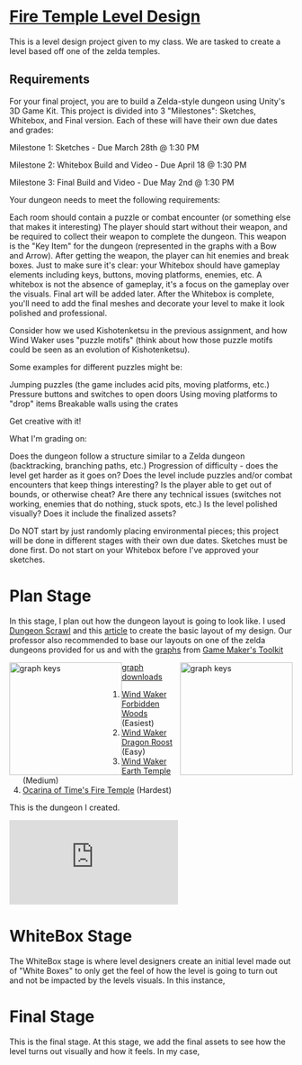 # [Fire Temple Level Design](https://www.youtube.com/playlist?list=PLzhOA58UvV9PQWqKbFqEgF0sX4Wwo6scu)
 This is a level design project given to my class. We are tasked to create a level based off one of the zelda temples.

## Requirements
For your final project, you are to build a Zelda-style dungeon using Unity's 3D Game Kit. This project is divided into 3 "Milestones": Sketches, Whitebox, and Final version. Each of these will have their own due dates and grades:

Milestone 1: Sketches - Due March 28th @ 1:30 PM

Milestone 2: Whitebox Build and Video - Due April 18 @ 1:30 PM

Milestone 3: Final Build and Video - Due May 2nd @ 1:30 PM

Your dungeon needs to meet the following requirements:

Each room should contain a puzzle or combat encounter (or something else that makes it interesting)
The player should start without their weapon, and be required to collect their weapon to complete the dungeon. This weapon is the "Key Item" for the dungeon (represented in the graphs with a Bow and Arrow). After getting the weapon, the player can hit enemies and break boxes.
Just to make sure it's clear: your Whitebox should have gameplay elements including keys, buttons, moving platforms, enemies, etc. A whitebox is not the absence of gameplay, it's a focus on the gameplay over the visuals. Final art will be added later.
After the Whitebox is complete, you'll need to add the final meshes and decorate your level to make it look polished and professional.

Consider how we used Kishotenketsu in the previous assignment, and how Wind Waker uses "puzzle motifs" (think about how those puzzle motifs could be seen as an evolution of Kishotenketsu).

Some examples for different puzzles might be:

Jumping puzzles (the game includes acid pits, moving platforms, etc.)
Pressure buttons and switches to open doors
Using moving platforms to "drop" items
Breakable walls using the crates

Get creative with it!

What I'm grading on:

Does the dungeon follow a structure similar to a Zelda dungeon (backtracking, branching paths, etc.)
Progression of difficulty - does the level get harder as it goes on?
Does the level include puzzles and/or combat encounters that keep things interesting?
Is the player able to get out of bounds, or otherwise cheat?
Are there any technical issues (switches not working, enemies that do nothing, stuck spots, etc.)
Is the level polished visually? Does it include the finalized assets?

Do NOT start by just randomly placing environmental pieces; this project will be done in different stages with their own due dates. Sketches must be done first. Do not start on your Whitebox before I've approved your sketches.

# Plan Stage
In this stage, I plan out how the dungeon layout is going to look like. 
I used [Dungeon Scrawl](https://www.dungeonscrawl.com) and this [article](https://www.worldofleveldesign.com/categories/cat-level-design.php) to create the basic layout of my design. Our professor also recommended to base our layouts on one of the zelda dungeons provided for us and with the [graphs](https://www.patreon.com/posts/how-my-boss-key-13801754) from [Game Maker's Toolkit](https://www.youtube.com/playlist?list=PLc38fcMFcV_ul4D6OChdWhsNsYY3NA5B2)
<br>  


<img src="https://c10.patreonusercontent.com/4/patreon-media/p/post/13801754/29fa8d1e33e24282bbde32e49879c0c4/eyJwIjoxfQ%3D%3D/1.png?token-time=1665360000&token-hash=QT6jMTxlR6goXLRe5O4cRWev9MiLaaX2vhASfBDOiGE%3D" alt="graph keys" style="float:left;width:200px;"/>

<img src="https://ucded9f7433a3311c0fedc216aaa.previews.dropboxusercontent.com/p/thumb/ABoQ-ZlQSaJDWCF2FEfaFAi7jC788GBNq56lj_Bsv7hgH4owD-1A6AgsseBM-YlCr1H9D_Hn_efA73XLGlGp-1uL8ua_8YtQJLO89fJ5lw37MCK3EAUkDL__N-R5fvGM8t5z9cjXd3mnWLP_XtLVf02-74P5fNiOcPg7mfOV95JiK5keOiNcjXQdnj4b1L1BtEqpwuaML_GtfYvsXHLKFDX9TwM5RTtkduOt3U2cmf3cgJxrJfs5Dr29YXW6Lgbxy6hcRFIu4FiYiwI76M61KIOFmC2K_QeZq9rYX_QchvwzD__GOno7iRoykLkUXLlfQ54e0NusetiwMuJbJU85woCuaI3VixjYjY8G5h09BtrolAxU_xyuJsOsn8nCAScbSK0/p.png" alt="graph keys" style="float:right;width:200px;"/>

[graph downloads](https://www.dropbox.com/sh/0arnq2gf89e8hem/AAAJYLhV8VT7o4meCTa-hRdVa?dl=0)
<br>

1. [Wind Waker Forbidden Woods](https://uc780dea38eb8c8002ed1fdcc054.previews.dropboxusercontent.com/p/thumb/ABo0JKLwbaLi4uIVzgVUQD3V3-XbTcDhHXT0pxxoCBmfPEO1yiQgbchOR9Wf6oTLk3WjaDSsYnMCVYGNkXzDRKyd1jVc1NIQRCDgojkzmSnOyyZh09W6cs6WHL29PWiXKFF5QmHHf0DYMW0V95wpeksGTZhL7CoLyTzWjO6kH2H7366dSzGaLoZR0GOaf0ubjzGPAXTL9IGUijzSIOskeNYBVrnrFJc63uX0FjyljZib5g0VX14n3Z_fzyCGenNTJDAhtbmGuKDCZ7uGRd2b7G8-YTh_n9UiWmVfO7YOfWYDUOUZ6_QIHf2I3VNGcVxQdiVKSclCvOa599j4HZ_ufo9z3QRSpUaGhEsW6OoT2Sx8KP0WB6BiMZLZLTmvAFKLBVM/p.png) (Easiest)<br>
2. [Wind Waker Dragon Roost](https://uccc522c06a67ace5b5c5ba1efad.previews.dropboxusercontent.com/p/thumb/ABogQqnv_R-szuf_Dh6jAVvgaCmhM2PBfdD4BvM6WV3TOMd5ZqWmlzRcnh46IO035HIG7D7S3d8zdCnhIQGohZCYRD6wA79XEEePVHUa7Zy8Tn6KA3XZ37lXR6HhJ8LYKVNLEQuNj-6e-OthKnYXQfhHaQh6ofwEVWek-0De_3cEL2CW_A10qkDMSLVoFgNHbfULeq4f4LcB6M5BcI-LAqw2fXnYx3xbBWxO6qOMThaBhQcWHq7DcwdMMupL_rt7fu4oZJAhfjJLMgGTm7ZwswTjF4uwkknbBK7gsIMHm1Tq76tzsk4q4ogKfWsukB9Kls31NPQqztMwPtPJsm9aVeRDs_vpFdy_JF9N-pdmT50dHS8TQWkIyPWH5QYgU0CznRU/p.png) (Easy)<br>
3. [Wind Waker Earth Temple](https://ucbc4666e54a3c99ff8fb87ae2df.previews.dropboxusercontent.com/p/thumb/ABoX1rn_kK8P8RyuZJahEpK5t0_oukObQPyCImADI3sVRtAKuX-IVM_U1NTxPMQ1xRifGDSavtymOKG7sE7aHXBcXhodKf7h41axpgR4sGVP1Jzhr3VRs5lPFgD7yDAbgEeMQzJNbMEjGHJBQ9RQ0QplPOK3Vu6fAvlgDU4KoUK8aLZrE_ZFcc2lAWQwCj9j-Egz6-mkPQqncnKCQ0QPz1YdSarY8Rjy09kxGyfjlVs6LIQtIjeqzi9NOCZg2YT1EBuvLdo6HnlNFXIBfeJSDqUZocKqGXpxOkhHtBRb9EcWQx2NaAqJRMZoR96ak9zq6Woxs8RbL0VWnEqhsW_chdFiHrdLCbHZDuFEFWVV-9_aoS4myOYp31TKQQYd45pgumc/p.png) (Medium)<br>
4. [Ocarina of Time's Fire Temple](https://ucded9f7433a3311c0fedc216aaa.previews.dropboxusercontent.com/p/thumb/ABoQ-ZlQSaJDWCF2FEfaFAi7jC788GBNq56lj_Bsv7hgH4owD-1A6AgsseBM-YlCr1H9D_Hn_efA73XLGlGp-1uL8ua_8YtQJLO89fJ5lw37MCK3EAUkDL__N-R5fvGM8t5z9cjXd3mnWLP_XtLVf02-74P5fNiOcPg7mfOV95JiK5keOiNcjXQdnj4b1L1BtEqpwuaML_GtfYvsXHLKFDX9TwM5RTtkduOt3U2cmf3cgJxrJfs5Dr29YXW6Lgbxy6hcRFIu4FiYiwI76M61KIOFmC2K_QeZq9rYX_QchvwzD__GOno7iRoykLkUXLlfQ54e0NusetiwMuJbJU85woCuaI3VixjYjY8G5h09BtrolAxU_xyuJsOsn8nCAScbSK0/p.png) (Hardest)<br>

This is the dungeon I created.

[![map](https://github.com/Xlesiai/Fire-Temple-Level-Design/blob/faa36d59f8b9e8bfb8afa96717531a95fa0f4663/Sketch/Map.pdf)]()

# WhiteBox Stage
The WhiteBox stage is where level designers create an initial level made out of "White Boxes" to only get the feel of how the level is going to turn out and not be impacted by the levels visuals. In this instance,
# Final Stage
This is the final stage. At this stage, we add the final assets to see how the level turns out visually and how it feels. In my case,
